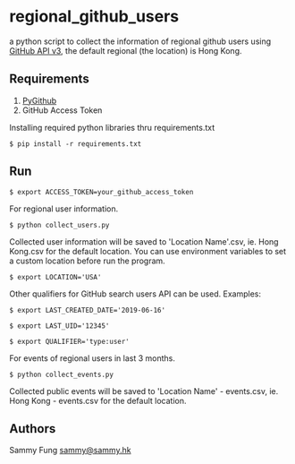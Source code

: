 # regional_github_users

a python script to collect the information of regional github users using [GitHub API v3](https://docs.github.com/en/rest), the default regional (the location) is Hong Kong.

## Requirements

1. [PyGithub](https://github.com/PyGithub/PyGithub)
2. GitHub Access Token

Installing required python libraries thru requirements.txt

```
$ pip install -r requirements.txt
```

## Run

```
$ export ACCESS_TOKEN=your_github_access_token
```

For regional user information.   

```
$ python collect_users.py
```

Collected user information will be saved to 'Location Name'.csv, ie. Hong Kong.csv for the default location. You can use environment variables to set a custom location before run the program.

```
$ export LOCATION='USA'
```

Other qualifiers for GitHub search users API can be used. Examples:

```
$ export LAST_CREATED_DATE='2019-06-16'

$ export LAST_UID='12345'

$ export QUALIFIER='type:user'
```

For events of regional users in last 3 months.

```
$ python collect_events.py
```

Collected public events will be saved to 'Location Name' - events.csv, ie. Hong Kong - events.csv for the default location.

## Authors

Sammy Fung <sammy@sammy.hk>
